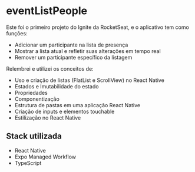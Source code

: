 # eventListPeople 

Este foi o primeiro projeto do Ignite da RocketSeat, e o aplicativo tem como funções:

- Adicionar um participante na lista de presença
- Mostrar a lista atual e refletir suas alterações em tempo real
- Remover um participante específico da listagem

Relembrei e utilizei os conceitos de:

- Uso e criação de listas (FlatList e ScrollView) no React Native
- Estados e Imutabilidade do estado
- Propriedades
- Componentização
- Estrutura de pastas em uma aplicação React Native
- Criação de inputs e elementos touchable
- Estilização no React Native

## Stack utilizada

- React Native
- Expo Managed Workflow
- TypeScript
